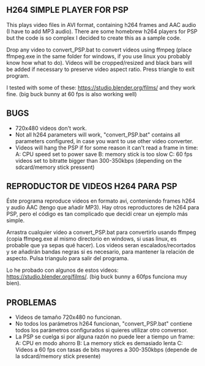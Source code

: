 H264 SIMPLE PLAYER FOR PSP
--------------------------

This plays video files in AVI format, containing h264 frames and AAC audio (I have to add MP3 audio).
There are some homebrew h264 players for PSP but the code is so complex I decided to create this as a sample code.

Drop any video to convert_PSP.bat to convert videos using ffmpeg (place ffmpeg.exe in the same folder for windows, if you use linux you probably know how what to do).
Videos will be cropped/resized and black bars will be added if necessary to preserve video aspect ratio.
Press triangle to exit program.

I tested with some of these: https://studio.blender.org/films/ and they work fine. (big buck bunny at 60 fps is also working well)


BUGS
----

- 720x480 videos don't work.
- Not all h264 parameters will work, "convert_PSP.bat" contains all parameters configured, in case you want to use other video converter.
- Videos will hang the PSP if for some reason it can't read a frame in time:
    A: CPU speed set to power save
    B: memory stick is too slow
    C: 60 fps videos set to bitratte bigger than 300-350kbps (depending on the sdcard/memory stick pressent)

REPRODUCTOR DE VIDEOS H264 PARA PSP
-----------------------------------

Éste programa reproduce videos en formato avi, conteniendo frames h264 y audio AAC (tengo que añadir MP3).
Hay otros reproductores de h264 para PSP, pero el código es tan complicado que decidí crear un ejemplo más simple.

Arrastra cualquier video a convert_PSP.bat para convertirlo usando ffmpeg (copia ffmpeg.exe al mismo directorio en windows, si usas linux, es probable que ya sepas qué hacer).
Los videos seran escalados/recortados y se añadirán bandas negras si es necesario, para mantener la relación de aspecto.
Pulsa triangulo para salir del programa.

Lo he probado con algunos de estos videos: https://studio.blender.org/films/. (big buck bunny a 60fps funciona muy bien).

PROBLEMAS
---------

- Videos de tamaño 720x480 no funcionan.
- No todos los parámetros h264 funcionan, "convert_PSP.bat" contiene todos los parámetros configurados si quieres utilizar otro conversor.
- La PSP se cuelga si por alguna razón no puede leer a tiempo un frame:
    A: CPU en modo ahorro
    B: La memory stick es demasiado lenta
    C: Videos a 60 fps con tasas de bits mayores a 300-350kbps (depende de la sdcard/memory stick presente)

